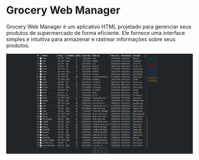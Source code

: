 # Grocery Web Manager

Grocery Web Manager é um aplicativo HTML projetado para gerenciar seus produtos de supermercado de forma eficiente. Ele fornece uma interface simples e intuitiva para armazenar e rastrear informações sobre seus produtos.

![alt text](./src/public/assets/demo/table.png "Logo Title Text 1")
